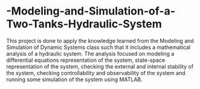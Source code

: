 # -Modeling-and-Simulation-of-a-Two-Tanks-Hydraulic-System
This project is done to apply the knowledge learned from the Modeling and Simulation of Dynamic Systems class such that it includes a mathematical analysis of a hydraulic system. The analysis focused on modeling a differential equations representation of the system, state-space representation of the system, checking the external and internal stability of the system, checking controllability and observability of the system and running some simulation of the system using MATLAB.
